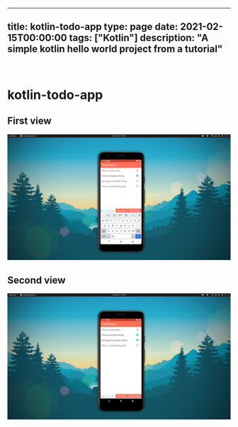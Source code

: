 
---
title: kotlin-todo-app
type: page
date: 2021-02-15T00:00:00
tags: ["Kotlin"]
description: "A simple kotlin hello world project from a tutorial"
---


<br>

# kotlin-todo-app

## First view
![View 1](https://github.com/JakeRoggenbuck/kotlin-todo-app/blob/main/images/view1.png)

## Second view
![View 2](https://github.com/JakeRoggenbuck/kotlin-todo-app/blob/main/images/view2.png)
